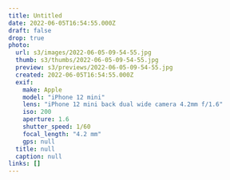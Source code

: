 ```yaml
---
title: Untitled
date: 2022-06-05T16:54:55.000Z
draft: false
drop: true
photo:
  url: s3/images/2022-06-05-09-54-55.jpg
  thumb: s3/thumbs/2022-06-05-09-54-55.jpg
  preview: s3/previews/2022-06-05-09-54-55.jpg
  created: 2022-06-05T16:54:55.000Z
  exif:
    make: Apple
    model: "iPhone 12 mini"
    lens: "iPhone 12 mini back dual wide camera 4.2mm f/1.6"
    iso: 200
    aperture: 1.6
    shutter_speed: 1/60
    focal_length: "4.2 mm"
    gps: null
  title: null
  caption: null
links: []
---
```

